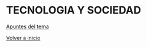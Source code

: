 # TECNOLOGIA Y SOCIEDAD

[Apuntes del tema](https://angelmicelti.github.io/4ESO/TYS/index.html)

[Volver a inicio](https://github.com/angelmicelti/TecnoVilladiego4)
